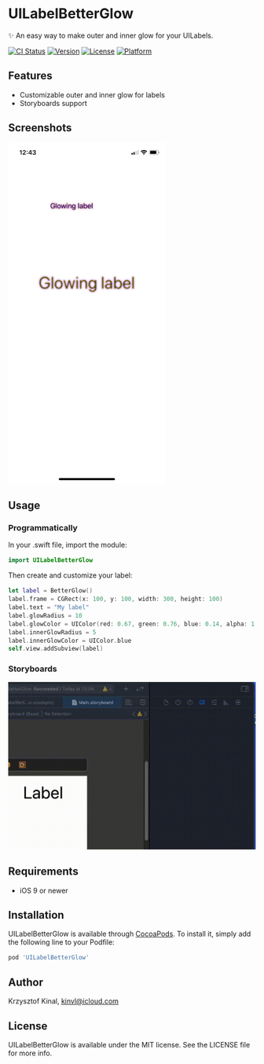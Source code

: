 # UILabelBetterGlow
✨ An easy way to make outer and inner glow for your UILabels.

[![CI Status](https://img.shields.io/travis/kinvl/UILabelBetterGlow.svg?style=flat)](https://travis-ci.org/kinvl/UILabelBetterGlow)
[![Version](https://img.shields.io/cocoapods/v/UILabelBetterGlow.svg?style=flat)](https://cocoapods.org/pods/UILabelBetterGlow)
[![License](https://img.shields.io/cocoapods/l/UILabelBetterGlow.svg?style=flat)](https://cocoapods.org/pods/UILabelBetterGlow)
[![Platform](https://img.shields.io/cocoapods/p/UILabelBetterGlow.svg?style=flat)](https://cocoapods.org/pods/UILabelBetterGlow)

## Features

- Customizable outer and inner glow for labels
- Storyboards support

## Screenshots
<img src="https://github.com/kinvl/UILabelBetterGlow/blob/main/Assets/Screenshot.PNG " width="320">

## Usage
### Programmatically
In your .swift file, import the module:
```swift
import UILabelBetterGlow
```
Then create and customize your label:
```swift
let label = BetterGlow()
label.frame = CGRect(x: 100, y: 100, width: 300, height: 100)
label.text = "My label"
label.glowRadius = 10
label.glowColor = UIColor(red: 0.67, green: 0.76, blue: 0.14, alpha: 1.00)
label.innerGlowRadius = 5
label.innerGlowColor = UIColor.blue
self.view.addSubview(label)
```

### Storyboards
<img src="https://raw.githubusercontent.com/kinvl/UILabelBetterGlow/main/Assets/Gif.gif">

## Requirements

- iOS 9 or newer

## Installation

UILabelBetterGlow is available through [CocoaPods](https://cocoapods.org). To install
it, simply add the following line to your Podfile:

```ruby
pod 'UILabelBetterGlow'
```

## Author

Krzysztof Kinal, kinvl@icloud.com

## License

UILabelBetterGlow is available under the MIT license. See the LICENSE file for more info.
